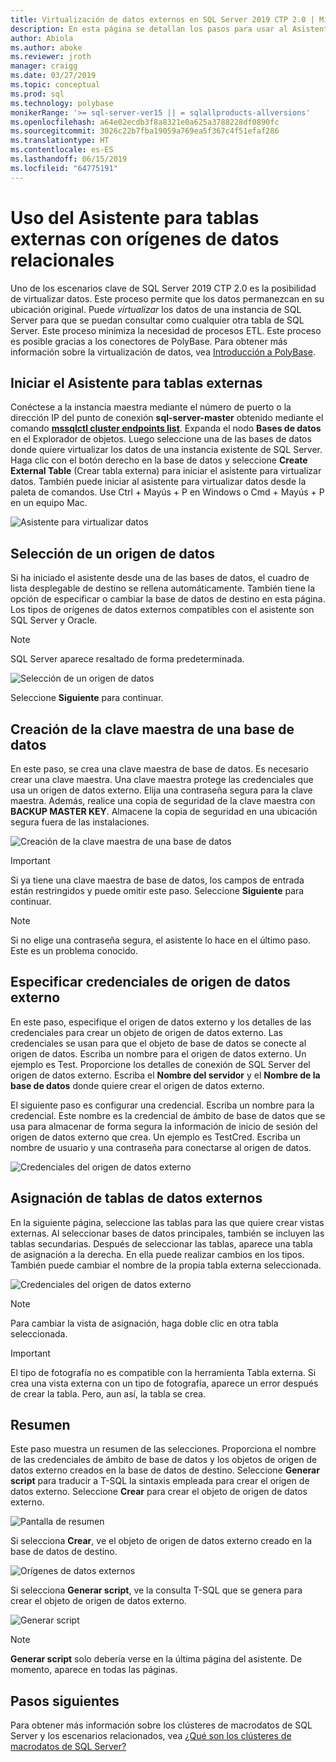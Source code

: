 ```yaml
---
title: Virtualización de datos externos en SQL Server 2019 CTP 2.0 | Microsoft Docs
description: En esta página se detallan los pasos para usar al Asistente para crear tablas externas para orígenes de datos relacionales
author: Abiola
ms.author: aboke
ms.reviewer: jroth
manager: craigg
ms.date: 03/27/2019
ms.topic: conceptual
ms.prod: sql
ms.technology: polybase
monikerRange: '>= sql-server-ver15 || = sqlallproducts-allversions'
ms.openlocfilehash: a64e02ecdb3f8a8321e0a625a3788228df0890fc
ms.sourcegitcommit: 3026c22b7fba19059a769ea5f367c4f51efaf286
ms.translationtype: HT
ms.contentlocale: es-ES
ms.lasthandoff: 06/15/2019
ms.locfileid: "64775191"
---
```

# <a name="use-the-external-table-wizard-with-relational-data-sources"></a>Uso del Asistente para tablas externas con orígenes de datos relacionales

Uno de los escenarios clave de SQL Server 2019 CTP 2.0 es la posibilidad de virtualizar datos. Este proceso permite que los datos permanezcan en su ubicación original. Puede *virtualizar* los datos de una instancia de SQL Server para que se puedan consultar como cualquier otra tabla de SQL Server. Este proceso minimiza la necesidad de procesos ETL. Este proceso es posible gracias a los conectores de PolyBase. Para obtener más información sobre la virtualización de datos, vea [Introducción a PolyBase](polybase-guide.md).

## <a name="start-the-external-table-wizard"></a>Iniciar el Asistente para tablas externas

Conéctese a la instancia maestra mediante el número de puerto o la dirección IP del punto de conexión **sql-server-master** obtenido mediante el comando [**mssqlctl cluster endpoints list**](../../big-data-cluster/deployment-guidance.md#endpoints). Expanda el nodo **Bases de datos** en el Explorador de objetos. Luego seleccione una de las bases de datos donde quiere virtualizar los datos de una instancia existente de SQL Server. Haga clic con el botón derecho en la base de datos y seleccione **Create External Table** (Crear tabla externa) para iniciar el asistente para virtualizar datos. También puede iniciar al asistente para virtualizar datos desde la paleta de comandos. Use Ctrl + Mayús + P en Windows o Cmd + Mayús + P en un equipo Mac.

![Asistente para virtualizar datos](media/data-virtualization/virtualize-data-wizard.png)
## <a name="select-a-data-source"></a>Selección de un origen de datos

Si ha iniciado el asistente desde una de las bases de datos, el cuadro de lista desplegable de destino se rellena automáticamente. También tiene la opción de especificar o cambiar la base de datos de destino en esta página. Los tipos de orígenes de datos externos compatibles con el asistente son SQL Server y Oracle.

> [!NOTE]
>SQL Server aparece resaltado de forma predeterminada.


![Selección de un origen de datos](media/data-virtualization/select-data-source.png)

Seleccione **Siguiente** para continuar.

## <a name="create-a-database-master-key"></a>Creación de la clave maestra de una base de datos

En este paso, se crea una clave maestra de base de datos. Es necesario crear una clave maestra. Una clave maestra protege las credenciales que usa un origen de datos externo. Elija una contraseña segura para la clave maestra. Además, realice una copia de seguridad de la clave maestra con **BACKUP MASTER KEY**. Almacene la copia de seguridad en una ubicación segura fuera de las instalaciones.

![Creación de la clave maestra de una base de datos](media/data-virtualization/virtualize-data-master-key.png)

> [!IMPORTANT]
> Si ya tiene una clave maestra de base de datos, los campos de entrada están restringidos y puede omitir este paso. Seleccione **Siguiente** para continuar.

> [!NOTE]
> Si no elige una contraseña segura, el asistente lo hace en el último paso. Este es un problema conocido.

## <a name="enter-external-data-source-credentials"></a>Especificar credenciales de origen de datos externo

En este paso, especifique el origen de datos externo y los detalles de las credenciales para crear un objeto de origen de datos externo. Las credenciales se usan para que el objeto de base de datos se conecte al origen de datos. Escriba un nombre para el origen de datos externo. Un ejemplo es Test. Proporcione los detalles de conexión de SQL Server del origen de datos externo. Escriba el **Nombre del servidor** y el **Nombre de la base de datos** donde quiere crear el origen de datos externo.

El siguiente paso es configurar una credencial. Escriba un nombre para la credencial. Este nombre es la credencial de ámbito de base de datos que se usa para almacenar de forma segura la información de inicio de sesión del origen de datos externo que crea. Un ejemplo es TestCred. Escriba un nombre de usuario y una contraseña para conectarse al origen de datos.

![Credenciales del origen de datos externo](media/data-virtualization/data-source-credentials.png)

## <a name="external-data-table-mapping"></a>Asignación de tablas de datos externos

En la siguiente página, seleccione las tablas para las que quiere crear vistas externas. Al seleccionar bases de datos principales, también se incluyen las tablas secundarias. Después de seleccionar las tablas, aparece una tabla de asignación a la derecha. En ella puede realizar cambios en los tipos. También puede cambiar el nombre de la propia tabla externa seleccionada.

![Credenciales del origen de datos externo](media/data-virtualization/data-table-mapping.png)

> [!NOTE]
>Para cambiar la vista de asignación, haga doble clic en otra tabla seleccionada.

> [!IMPORTANT]
>El tipo de fotografía no es compatible con la herramienta Tabla externa. Si crea una vista externa con un tipo de fotografía, aparece un error después de crear la tabla. Pero, aun así, la tabla se crea.

## <a name="summary"></a>Resumen

Este paso muestra un resumen de las selecciones. Proporciona el nombre de las credenciales de ámbito de base de datos y los objetos de origen de datos externo creados en la base de datos de destino. Seleccione **Generar script** para traducir a T-SQL la sintaxis empleada para crear el origen de datos externo. Seleccione **Crear** para crear el objeto de origen de datos externo.

![Pantalla de resumen](media/data-virtualization/virtualize-data-summary.png)

Si selecciona **Crear**, ve el objeto de origen de datos externo creado en la base de datos de destino.

![Orígenes de datos externos](media/data-virtualization/external-data-sources.png)

Si selecciona **Generar script**, ve la consulta T-SQL que se genera para crear el objeto de origen de datos externo.

![Generar script](media/data-virtualization/generated-script.png)

> [!NOTE]
> **Generar script** solo debería verse en la última página del asistente. De momento, aparece en todas las páginas.

## <a name="next-steps"></a>Pasos siguientes

Para obtener más información sobre los clústeres de macrodatos de SQL Server y los escenarios relacionados, vea [¿Qué son los clústeres de macrodatos de SQL Server?](../../big-data-cluster/big-data-cluster-overview.md)
